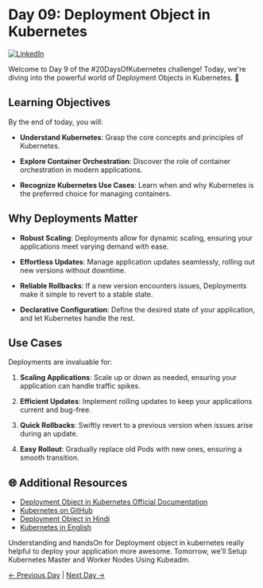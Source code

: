 # Day 09: Deployment Object in Kubernetes
[![LinkedIn](https://img.shields.io/badge/Connect%20with%20me%20on-LinkedIn-blue.svg)](https://www.linkedin.com/in/samsor-rahman18/)


Welcome to Day 9 of the #20DaysOfKubernetes challenge! Today, we're diving into the powerful world of Deployment Objects in Kubernetes. 🚀

## Learning Objectives

By the end of today, you will:

- **Understand Kubernetes**: Grasp the core concepts and principles of Kubernetes.

- **Explore Container Orchestration**: Discover the role of container orchestration in modern applications.

- **Recognize Kubernetes Use Cases**: Learn when and why Kubernetes is the preferred choice for managing containers.

## Why Deployments Matter

- **Robust Scaling**: Deployments allow for dynamic scaling, ensuring your applications meet varying demand with ease.

- **Effortless Updates**: Manage application updates seamlessly, rolling out new versions without downtime.

- **Reliable Rollbacks**: If a new version encounters issues, Deployments make it simple to revert to a stable state.

- **Declarative Configuration**: Define the desired state of your application, and let Kubernetes handle the rest.

## Use Cases

Deployments are invaluable for:

1. **Scaling Applications**: Scale up or down as needed, ensuring your application can handle traffic spikes.

2. **Efficient Updates**: Implement rolling updates to keep your applications current and bug-free.

3. **Quick Rollbacks**: Swiftly revert to a previous version when issues arise during an update.

4. **Easy Rollout**: Gradually replace old Pods with new ones, ensuring a smooth transition.

## 🌐 Additional Resources

- [Deployment Object in Kubernetes Official Documentation](https://kubernetes.io/docs/concepts/workloads/controllers/deployment/)
- [Kubernetes on GitHub](https://github.com/kubernetes/kubernetes)
- [Deployment Object in Hindi](https://youtu.be/t3z-vkk_T6g?si=xl5QfPPWAYnjML77)
- [Kubernetes in English](https://youtu.be/lVKLkyuRWCY?si=HMj99wyAKIxnggKs)

Understanding and handsOn for Deployment object in kubernetes really helpful to deploy your application more awesome. Tomorrow, we'll Setup Kubernetes Master and Worker Nodes Using Kubeadm.

[← Previous Day](../Day08/README.md) | [Next Day →](../Day10/README.md)
